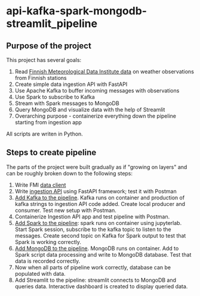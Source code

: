 # api-kafka-spark-mongodb-streamlit_pipeline
## Purpose of the project

This project has several goals:

1. Read [Finnish Meteorological Data Institute data](https://en.ilmatieteenlaitos.fi/open-data) on weather observations from Finnish stations
2. Create simple data ingestion API with FastAPI
3. Use Apache Kafka to buffer incoming messages with observations
4. Use Spark to subscribe to Kafka
5. Stream with Spark messages to MongoDB
6. Query MongoDB and visualize data with the help of Streamlit
7. Overarching purpose - containerize everything down the pipeline starting from ingestion app

All scripts are writen in Python.

## Steps to create pipeline

The parts of the project were built gradually as if "growing on layers" and can be roughly broken down to the following steps:
1. Write FMI [data client](https://github.com/ksenia-tabakova/api-kafka-spark-mongodb-streamlit_pipeline/tree/main/fmi-client)
2. Write [ingestion API](https://github.com/ksenia-tabakova/api-kafka-spark-mongodb-streamlit_pipeline/tree/main/ingestion%20API) using FastAPI framework; test it with Postman
3. [Add Kafka to the pipeline](https://github.com/ksenia-tabakova/api-kafka-spark-mongodb-streamlit_pipeline/tree/main/Kafka). Kafka runs on container and production of kafka strings to ingestion API code added. Create local producer and consumer. Test new setup with Postman.
5. Containerize Ingestion API app and test pipeline with Postman.
6. [Add Spark to the pipeline](https://github.com/ksenia-tabakova/api-kafka-spark-mongodb-streamlit_pipeline/tree/main/Spark): spark runs on container using jupyterlab. Start Spark session, subscribe to the kafka topic to listen to the messages. Create second topic on Kafka for Spark output to test that Spark is working correctly.
7. [Add MongoDB to the pipeline](https://github.com/ksenia-tabakova/api-kafka-spark-mongodb-streamlit_pipeline/tree/main/MongoDB). MongoDB runs on container. Add to Spark script data processing and write to MongoDB database. Test that data is recorded correctly.
8. Now when all parts of pipeline work correctly, database can be populated with data. 
9. Add Streamlit to the pipeline: streamlit connects to MongoDB and queries data. Interactive dashboard is created to display queried data. 
